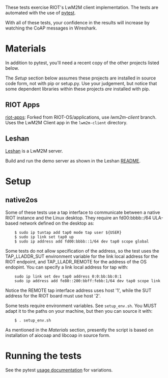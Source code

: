 These tests exercise RIOT's LwM2M client implementation. The tests are automated with the use of [pytest](https://pytest.org/).

With all of these tests, your confidence in the results will increase by watching the CoAP messages in Wireshark.

Materials
=========

In addition to pytest, you'll need a recent copy of the other projects listed below.

The _Setup_ section below assumes these projects are installed in source code form, not with pip or setup.py. Use your judgement, but notice that some dependent libraries within these projects *are* installed with pip.

RIOT Apps
---------
[riot-apps](https://github.com/kb2ma/riot-apps): Forked from RIOT-OS/applications, use *lwm2m-client* branch. Uses the LwM2M Client app in the `lwm2m-client` directory.

Leshan
-------
[Leshan](https://github.com/eclipse/leshan) is a LwM2M server.

Build and run the demo server as shown in the Leshan [README](https://github.com/eclipse/leshan/blob/master/README.md).


Setup
=====

native2os
---------
Some of these tests use a tap interface to communicate between a native RIOT instance and the Linux desktop. They require an fd00:bbbb::/64 ULA-based network defined on the desktop as:
```
    $ sudo ip tuntap add tap0 mode tap user ${USER}
    $ sudo ip link set tap0 up
    $ sudo ip address add fd00:bbbb::1/64 dev tap0 scope global
```

Some tests do not allow specification of the address, so the test uses the TAP_LLADDR_SUT environment variable for the link local address for the RIOT endpoint, and TAP_LLADR_REMOTE for the address of the OS endopint. You can specify a link local address for tap with:
```
    sudo ip link set dev tap0 address 0:0:bb:bb:0:1
    sudo ip address add fe80::200:bbff:febb:1/64 dev tap0 scope link
```
Notice the REMOTE tap interface address uses host '1', while the SUT address for the RIOT board must use host '2'.

Some tests require environment variables. See `setup_env.sh`. You MUST adapt it to the paths on your machine, but then you can source it with:
```
    $ . setup_env.sh
```
As mentioned in the _Materials_ section, presently the script is based on installation of aiocoap and libcoap in source form.


Running the tests
=================
See the pytest [usage documentation](https://docs.pytest.org/en/latest/usage.html) for variations.
